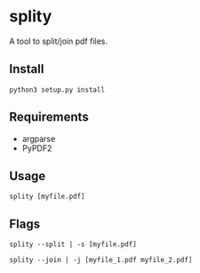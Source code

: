 # splity

A tool to split/join pdf files.

## Install

`python3 setup.py install`

## Requirements

- argparse
- PyPDF2

## Usage

`splity [myfile.pdf]`

## Flags

`splity --split | -s [myfile.pdf]`

`splity --join | -j [myfile_1.pdf myfile_2.pdf]`
